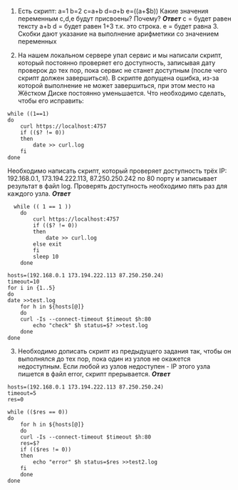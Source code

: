 1. Есть скрипт:
a=1
b=2
c=a+b
d=$a+$b
e=$(($a+$b))
Какие значения переменным c,d,e будут присвоены? Почему?
***Ответ***
c = будет равен тексту a+b
d = будет равен 1+3 т.к. это строка.
e = будет равна 3. Скобки дают указание на выполнение арифметики со значением переменных


2. На нашем локальном сервере упал сервис и мы написали скрипт, который постоянно проверяет его доступность, 
записывая дату проверок до тех пор, пока сервис не станет доступным (после чего скрипт должен завершиться). 
В скрипте допущена ошибка, из-за которой выполнение не может завершиться, при этом место на Жёстком Диске постоянно 
уменьшается. Что необходимо сделать, чтобы его исправить:
```
while ((1==1)
do
    curl https://localhost:4757
    if (($? != 0))
    then
        date >> curl.log
    fi
done
```
Необходимо написать скрипт, который проверяет доступность трёх IP: 192.168.0.1, 173.194.222.113, 
87.250.250.242 по 80 порту и записывает результат в файл log. Проверять доступность необходимо пять раз для каждого узла.
***Ответ***
```commandline
  while (( 1 == 1 ))
    do
        curl https://localhost:4757
        if (($? != 0))
        then
            date >> curl.log
        else exit
        fi
        sleep 10
    done
```
```commandline
hosts=(192.168.0.1 173.194.222.113 87.250.250.24)
timeout=10
for i in {1..5}
do
date >>test.log
    for h in ${hosts[@]}
    do
	curl -Is --connect-timeout $timeout $h:80
        echo "check" $h status=$? >>test.log
    done
done
```

3. Необходимо дописать скрипт из предыдущего задания так, чтобы он выполнялся до тех пор, пока один из узлов не 
окажется недоступным. Если любой из узлов недоступен - IP этого узла пишется в файл error, скрипт прерывается.
***Ответ***
```commandline
hosts=(192.168.0.1 173.194.222.113 87.250.250.24)
timeout=5
res=0

while (($res == 0))
do
    for h in ${hosts[@]}
    do
	curl -Is --connect-timeout $timeout $h:80
	res=$?
	if (($res != 0))
	then
	    echo "error" $h status=$res >>test2.log
	fi
    done
done
```

